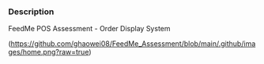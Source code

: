 ### Description
FeedMe POS Assessment - Order Display System

(https://github.com/ghaowei08/FeedMe_Assessment/blob/main/.github/images/home.png?raw=true)
